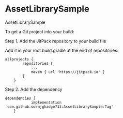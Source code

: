 # AssetLibrarySample
AssetLibrarySample

To get a Git project into your build:

Step 1. Add the JitPack repository to your build file

Add it in your root build.gradle at the end of repositories:

```
allprojects {
		repositories {
			...
			maven { url 'https://jitpack.io' }
		}
	}
```
	
Step 2. Add the dependency

```
dependencies {
	        implementation 'com.github.surajghadge713:AssetLibrarySample:Tag'
	}
```
